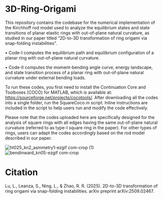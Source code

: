 # 3D-Ring-Origami

This repository contains the codebase for the numerical implementation of the Kirchhoff rod model used to analyze the equilibrium states and state transitions of planar elastic rings with out-of-plane natural curvature, as studied in our paper titled “2D-to-3D transformation of ring origami via snap-folding instabilities”. 

•	Code-I computes the equilibrium path and equilibrium configuration of a planar ring with out-of-plane natural curvature. 

•	Code-II computes the moment-bending angle curve, energy landscape, and state transition process of a planar ring with out-of-plane natural curvature under external bending loads.

To run these codes, you first need to install the Continuation Core and Toolboxes (COCO) for MATLAB, which is available at: https://sourceforge.net/projects/cocotools/. After downloading all the codes into a single folder, run the SquareCoco.m script. Inline instructions are included in the script to help users run and modify the code effectively.

Please note that the codes uploaded here are specifically designed for the analysis of square rings with all edges having the same out-of-plane natural curvature (referred to as type-I square ring in the paper). For other types of rings, users can adapt the codes accordingly based on the rod model described in our paper.

![ht025_kn2_asmmetry1-ezgif com-crop (1)](https://github.com/user-attachments/assets/7c1d7c4a-68a5-4db3-b8f6-b4c61eca599e) ![bendinward_kn05-ezgif com-crop](https://github.com/user-attachments/assets/6fe809b4-6e46-4298-9005-f7dd0508e989)

# Citation
Lu, L., Leanza, S., Ning, L., & Zhao, R. R. (2025). 2D-to-3D transformation of ring origami via snap-folding instabilities. arXiv preprint arXiv:2509.02467.
